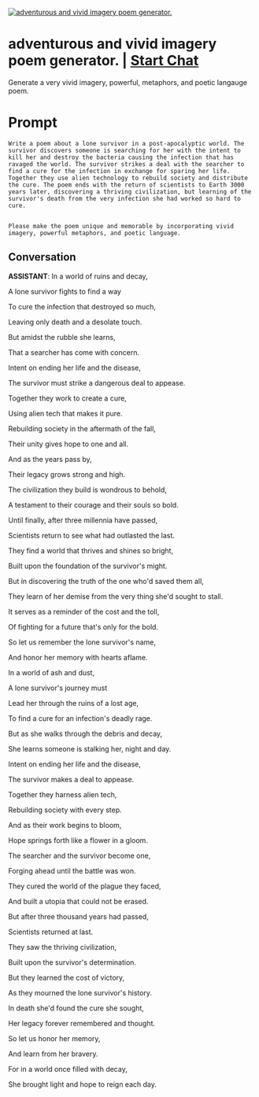 
[![adventurous and vivid imagery poem generator.](https://flow-prompt-covers.s3.us-west-1.amazonaws.com/icon/futuristic/futu_6.png)](https://gptcall.net/chat.html?data=%7B%22contact%22%3A%7B%22id%22%3A%22B_YMocTa_Z38W6iZq3mui%22%2C%22flow%22%3Atrue%7D%7D)
# adventurous and vivid imagery poem generator. | [Start Chat](https://gptcall.net/chat.html?data=%7B%22contact%22%3A%7B%22id%22%3A%22B_YMocTa_Z38W6iZq3mui%22%2C%22flow%22%3Atrue%7D%7D)
Generate a very vivid imagery, powerful, metaphors, and poetic langauge poem.

# Prompt

```
Write a poem about a lone survivor in a post-apocalyptic world. The survivor discovers someone is searching for her with the intent to kill her and destroy the bacteria causing the infection that has ravaged the world. The survivor strikes a deal with the searcher to find a cure for the infection in exchange for sparing her life. Together they use alien technology to rebuild society and distribute the cure. The poem ends with the return of scientists to Earth 3000 years later, discovering a thriving civilization, but learning of the survivor's death from the very infection she had worked so hard to cure.


Please make the poem unique and memorable by incorporating vivid imagery, powerful metaphors, and poetic language.
```

## Conversation

**ASSISTANT**: In a world of ruins and decay,

A lone survivor fights to find a way

To cure the infection that destroyed so much,

Leaving only death and a desolate touch.



But amidst the rubble she learns,

That a searcher has come with concern.

Intent on ending her life and the disease,

The survivor must strike a dangerous deal to appease.



Together they work to create a cure,

Using alien tech that makes it pure.

Rebuilding society in the aftermath of the fall,

Their unity gives hope to one and all.



And as the years pass by,

Their legacy grows strong and high.

The civilization they build is wondrous to behold,

A testament to their courage and their souls so bold.



Until finally, after three millennia have passed,

Scientists return to see what had outlasted the last.

They find a world that thrives and shines so bright,

Built upon the foundation of the survivor's might.



But in discovering the truth of the one who'd saved them all,

They learn of her demise from the very thing she'd sought to stall.

It serves as a reminder of the cost and the toll,

Of fighting for a future that's only for the bold.



So let us remember the lone survivor's name,

And honor her memory with hearts aflame.

In a world of ash and dust,

A lone survivor's journey must

Lead her through the ruins of a lost age,

To find a cure for an infection's deadly rage.



But as she walks through the debris and decay,

She learns someone is stalking her, night and day.

Intent on ending her life and the disease,

The survivor makes a deal to appease.



Together they harness alien tech,

Rebuilding society with every step.

And as their work begins to bloom,

Hope springs forth like a flower in a gloom.



The searcher and the survivor become one,

Forging ahead until the battle was won.

They cured the world of the plague they faced,

And built a utopia that could not be erased.



But after three thousand years had passed,

Scientists returned at last.

They saw the thriving civilization,

Built upon the survivor's determination.



But they learned the cost of victory,

As they mourned the lone survivor's history.

In death she'd found the cure she sought,

Her legacy forever remembered and thought.



So let us honor her memory,

And learn from her bravery.

For in a world once filled with decay,

She brought light and hope to reign each day.



